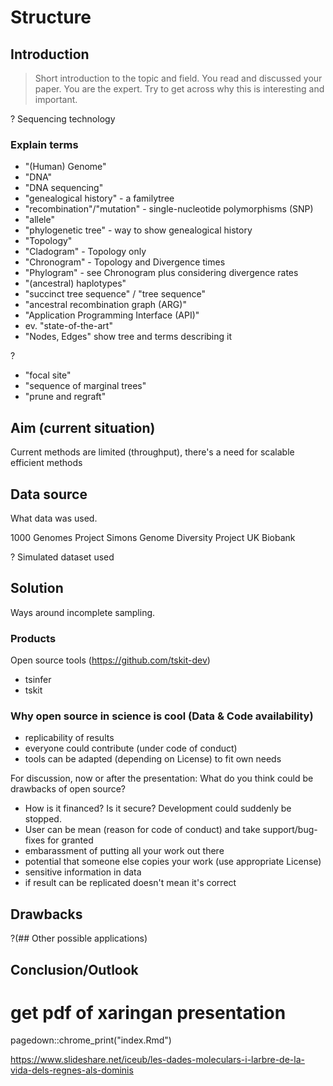 # Structure
## Introduction
>Short introduction to the topic and field. You read and discussed your paper. You are the expert. Try to get across why this is interesting and important.

? Sequencing technology

### Explain terms
- "(Human) Genome"
- "DNA"
- "DNA sequencing"
- "genealogical history" - a familytree
- "recombination"/"mutation" - single-nucleotide polymorphisms (SNP)
- "allele"
- "phylogenetic tree" - way to show genealogical history
- "Topology"
- "Cladogram" - Topology only
- "Chronogram" - Topology and Divergence times
- "Phylogram" - see Chronogram plus considering divergence rates
- "(ancestral) haplotypes"
- "succinct tree sequence" / "tree sequence"
- "ancestral recombination graph (ARG)"
- "Application Programming Interface (API)"
- ev. "state-of-the-art"
- "Nodes, Edges" show tree and terms describing it

?
- "focal site"
- "sequence of marginal trees"
- "prune and regraft"

## Aim (current situation)
Current methods are limited (throughput), there's a need for scalable efficient methods

## Data source
What data was used.

1000 Genomes Project
Simons Genome Diversity Project
UK Biobank

? Simulated dataset used

## Solution
Ways around incomplete sampling.

### Products
Open source tools (https://github.com/tskit-dev)
- tsinfer
- tskit

### Why open source in science is cool (Data & Code availability)
- replicability of results
- everyone could contribute (under code of conduct)
- tools can be adapted (depending on License) to fit own needs

For discussion, now or after the presentation: What do you think could be drawbacks of open source?
- How is it financed? Is it secure? Development could suddenly be stopped.
- User can be mean (reason for code of conduct) and take support/bug-fixes for granted
- embarassment of putting all your work out there
- potential that someone else copies your work (use appropriate License)
- sensitive information in data
- if result can be replicated doesn't mean it's correct

## Drawbacks

?(## Other possible applications)

## Conclusion/Outlook


# get pdf of xaringan presentation
pagedown::chrome_print("index.Rmd")

https://www.slideshare.net/iceub/les-dades-moleculars-i-larbre-de-la-vida-dels-regnes-als-dominis
